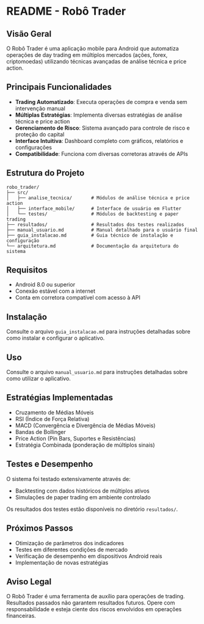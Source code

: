 # README - Robô Trader

## Visão Geral

O Robô Trader é uma aplicação mobile para Android que automatiza operações de day trading em múltiplos mercados (ações, forex, criptomoedas) utilizando técnicas avançadas de análise técnica e price action.

## Principais Funcionalidades

- **Trading Automatizado**: Executa operações de compra e venda sem intervenção manual
- **Múltiplas Estratégias**: Implementa diversas estratégias de análise técnica e price action
- **Gerenciamento de Risco**: Sistema avançado para controle de risco e proteção do capital
- **Interface Intuitiva**: Dashboard completo com gráficos, relatórios e configurações
- **Compatibilidade**: Funciona com diversas corretoras através de APIs

## Estrutura do Projeto

```
robo_trader/
├── src/
│   ├── analise_tecnica/       # Módulos de análise técnica e price action
│   ├── interface_mobile/      # Interface de usuário em Flutter
│   └── testes/                # Módulos de backtesting e paper trading
├── resultados/                # Resultados dos testes realizados
├── manual_usuario.md          # Manual detalhado para o usuário final
├── guia_instalacao.md         # Guia técnico de instalação e configuração
└── arquitetura.md             # Documentação da arquitetura do sistema
```

## Requisitos

- Android 8.0 ou superior
- Conexão estável com a internet
- Conta em corretora compatível com acesso à API

## Instalação

Consulte o arquivo `guia_instalacao.md` para instruções detalhadas sobre como instalar e configurar o aplicativo.

## Uso

Consulte o arquivo `manual_usuario.md` para instruções detalhadas sobre como utilizar o aplicativo.

## Estratégias Implementadas

- Cruzamento de Médias Móveis
- RSI (Índice de Força Relativa)
- MACD (Convergência e Divergência de Médias Móveis)
- Bandas de Bollinger
- Price Action (Pin Bars, Suportes e Resistências)
- Estratégia Combinada (ponderação de múltiplos sinais)

## Testes e Desempenho

O sistema foi testado extensivamente através de:
- Backtesting com dados históricos de múltiplos ativos
- Simulações de paper trading em ambiente controlado

Os resultados dos testes estão disponíveis no diretório `resultados/`.

## Próximos Passos

- Otimização de parâmetros dos indicadores
- Testes em diferentes condições de mercado
- Verificação de desempenho em dispositivos Android reais
- Implementação de novas estratégias

## Aviso Legal

O Robô Trader é uma ferramenta de auxílio para operações de trading. Resultados passados não garantem resultados futuros. Opere com responsabilidade e esteja ciente dos riscos envolvidos em operações financeiras.
